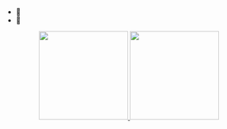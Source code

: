 ### 

- 🔭 
- 🌱 

<div align="center">
  <a href="https://github.com/amzampier">
  <img height="180em" src="https://github-readme-stats.vercel.app/api?username=amzampier&show_icons=true&theme=dracula&include_all_commits=true&count_private=true"/>
  <img height="180em" src="https://github-readme-stats.vercel.app/api/top-langs/?username=amzampier&layout=compact&langs_count=7&theme=dracula"/>
</div>
